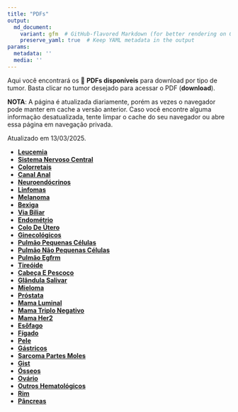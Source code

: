 ```yaml
---
title: "PDFs"
output: 
  md_document:
    variant: gfm  # GitHub-flavored Markdown (for better rendering on GitHub)
    preserve_yaml: true  # Keep YAML metadata in the output
params:
  metadata: ''
  media: ''
---
```


<script async src="https://scripts.simpleanalyticscdn.com/latest.js"></script>

Aqui você encontrará os 📝 **PDFs disponíveis** para download por tipo
de tumor. Basta clicar no tumor desejado para acessar o PDF
(**download**).

**NOTA**: A página é atualizada diariamente, porém as vezes o navegador
pode manter em cache a versão anterior. Caso você encontre alguma
informação desatualizada, tente limpar o cache do seu navegador ou abre
essa página em navegação privada.

Atualizado em 13/03/2025.

- [**Leucemia**](https://coeoralmeds-e768.restdb.io/media/67d26ba3f63b804800147792?download=true)
- [**Sistema Nervoso
  Central**](https://coeoralmeds-e768.restdb.io/media/67d26ba5f63b804800147795?download=true)
- [**Colorretais**](https://coeoralmeds-e768.restdb.io/media/67d26ba7f63b80480014779a?download=true)
- [**Canal
  Anal**](https://coeoralmeds-e768.restdb.io/media/67d26ba9f63b80480014779c?download=true)
- [**Neuroendócrinos**](https://coeoralmeds-e768.restdb.io/media/67d26baaf63b80480014779e?download=true)
- [**Linfomas**](https://coeoralmeds-e768.restdb.io/media/67d26babf63b8048001477a0?download=true)
- [**Melanoma**](https://coeoralmeds-e768.restdb.io/media/67d26badf63b8048001477a2?download=true)
- [**Bexiga**](https://coeoralmeds-e768.restdb.io/media/67d26baef63b8048001477a4?download=true)
- [**Via
  Biliar**](https://coeoralmeds-e768.restdb.io/media/67d26bb0f63b8048001477a6?download=true)
- [**Endométrio**](https://coeoralmeds-e768.restdb.io/media/67d26bb1f63b8048001477a8?download=true)
- [**Colo De
  Útero**](https://coeoralmeds-e768.restdb.io/media/67d26bb2f63b8048001477aa?download=true)
- [**Ginecológicos**](https://coeoralmeds-e768.restdb.io/media/67d26bb3f63b8048001477ac?download=true)
- [**Pulmão Pequenas
  Células**](https://coeoralmeds-e768.restdb.io/media/67d26bb5f63b8048001477b1?download=true)
- [**Pulmão Não Pequenas
  Células**](https://coeoralmeds-e768.restdb.io/media/67d26bb6f63b8048001477b3?download=true)
- [**Pulmão
  Egfrm**](https://coeoralmeds-e768.restdb.io/media/67d26bb8f63b8048001477b5?download=true)
- [**Tireóide**](https://coeoralmeds-e768.restdb.io/media/67d26bbaf63b8048001477b9?download=true)
- [**Cabeça E
  Pescoço**](https://coeoralmeds-e768.restdb.io/media/67d26bbbf63b8048001477bb?download=true)
- [**Glândula
  Salivar**](https://coeoralmeds-e768.restdb.io/media/67d26bbdf63b8048001477bd?download=true)
- [**Mieloma**](https://coeoralmeds-e768.restdb.io/media/67d26bbef63b8048001477bf?download=true)
- [**Próstata**](https://coeoralmeds-e768.restdb.io/media/67d26bbff63b8048001477c1?download=true)
- [**Mama
  Luminal**](https://coeoralmeds-e768.restdb.io/media/67d26bc2f63b8048001477c5?download=true)
- [**Mama Triplo
  Negativo**](https://coeoralmeds-e768.restdb.io/media/67d26bc3f63b8048001477c7?download=true)
- [**Mama
  Her2**](https://coeoralmeds-e768.restdb.io/media/67d26bc5f63b8048001477c9?download=true)
- [**Esôfago**](https://coeoralmeds-e768.restdb.io/media/67d26bc6f63b8048001477cb?download=true)
- [**Fígado**](https://coeoralmeds-e768.restdb.io/media/67d26bc8f63b8048001477cd?download=true)
- [**Pele**](https://coeoralmeds-e768.restdb.io/media/67d26bc9f63b8048001477cf?download=true)
- [**Gástricos**](https://coeoralmeds-e768.restdb.io/media/67d26bcaf63b8048001477d1?download=true)
- [**Sarcoma Partes
  Moles**](https://coeoralmeds-e768.restdb.io/media/67d26bccf63b8048001477d3?download=true)
- [**Gist**](https://coeoralmeds-e768.restdb.io/media/67d26bcef63b8048001477d5?download=true)
- [**Ósseos**](https://coeoralmeds-e768.restdb.io/media/67d26bcff63b8048001477d7?download=true)
- [**Ovário**](https://coeoralmeds-e768.restdb.io/media/67d26bd0f63b8048001477d9?download=true)
- [**Outros
  Hematológicos**](https://coeoralmeds-e768.restdb.io/media/67d26bd2f63b8048001477db?download=true)
- [**Rim**](https://coeoralmeds-e768.restdb.io/media/67d26bd3f63b8048001477dd?download=true)
- [**Pâncreas**](https://coeoralmeds-e768.restdb.io/media/67d26bd4f63b8048001477df?download=true)
